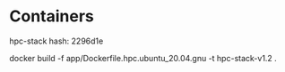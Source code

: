 # Containers
hpc-stack hash: 2296d1e

docker build -f app/Dockerfile.hpc.ubuntu_20.04.gnu -t hpc-stack-v1.2 .
